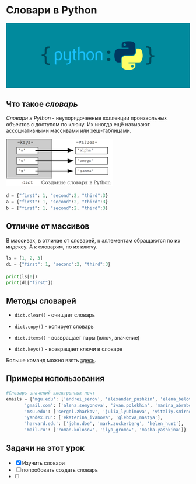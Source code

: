 # **Словари в Python**

![Картинка1](/img/pythonis.webp)

## Что такое *словарь*

*Словари в Python* - неупорядоченные коллекции произвольных объектов с доступом по ключу. Их иногда ещё называют ассоциативными массивами или хеш-таблицами.

![Картинка2](/img/images.png)

```python
d = {"first": 1, "second":2, "third":3}
a = {"first": 1, "second":2, "third":3}
b = {"first": 1, "second":2, "third":3}
```

## Отличие от массивов

В массивах, в отличае от словарей, к эллементам обращаются по их индексу. А к словарям, по их ключу.

```python
ls = [1, 2, 3]
di = {"first": 1, "second":2, "third":3}

print(ls[0])
print(di["first"])
```

## Методы словарей

- `dict.clear()` - очищает словарь

- `dict.copy()` - копирует словарь

- `dict.items()` - возвращает пары (ключ, значение)

- `dict.keys()` - возвращает ключи в словаре

Больше команд можно взять [здесь](https://pythonworld.ru/tipy-dannyx-v-python/slovari-dict-funkcii-i-metody-slovarej.html).

## Примеры использования

```python
#Словарь значений электронных почт
emails = {'mgu.edu': ['andrei_serov', 'alexander_pushkin', 'elena_belova', 'kirill_stepanov'],
       'gmail.com': ['alena.semyonova', 'ivan.polekhin', 'marina_abrabova'],
       'msu.edu': ['sergei.zharkov', 'julia_lyubimova', 'vitaliy.smirnoff'],
       'yandex.ru': ['ekaterina_ivanova', 'glebova_nastya'],
       'harvard.edu': ['john.doe', 'mark.zuckerberg', 'helen_hunt'],
       'mail.ru': ['roman.kolosov', 'ilya_gromov', 'masha.yashkina']}
```

## Задачи на этот урок

- [x] Изучить словари
- [ ] попробовать создать словарь
- [ ] 
